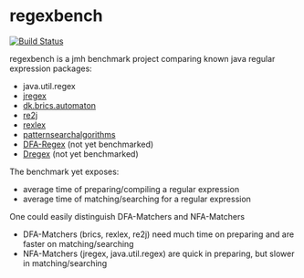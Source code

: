 regexbench
==========
[![Build Status](https://api.travis-ci.org/almondtools/regexbench.svg?branch=master)](https://travis-ci.org/almondtools/regexbench)

regexbench is a jmh benchmark project comparing known java regular expression packages:
- java.util.regex
- [jregex](https://jregex.sourceforge.net/)
- [dk.brics.automaton](https://github.com/cs-au-dk/dk.brics.automaton)
- [re2j](https://github.com/google/re2j)
- [rexlex](https://github.com/almondtools/rexlex)
- [patternsearchalgorithms](http://patternsearchalgorithms.amygdalum.net/)
- [DFA-Regex](https://github.com/zhztheplayer/DFA-Regex) (not yet benchmarked)
- [Dregex](https://github.com/marianobarrios/dregex) (not yet benchmarked)

The benchmark yet exposes:
- average time of preparing/compiling a regular expression
- average time of matching/searching for a regular expression

One could easily distinguish DFA-Matchers and NFA-Matchers
- DFA-Matchers (brics, rexlex, re2j) need much time on preparing and are faster on matching/searching
- NFA-Matchers (jregex, java.util.regex) are quick in preparing, but slower in matching/searching
